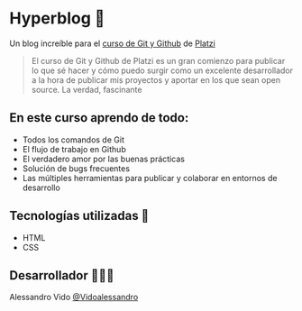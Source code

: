# Hyperblog 🚀 
Un blog increíble para el [curso de Git y Github](https://platzi.com/cursos/git-github/) de [Platzi](https://platzi.com/home)
> El curso de Git y Github de Platzi es un gran comienzo para publicar lo que sé hacer y cómo puedo surgir como un excelente desarrollador a la hora de publicar mis proyectos y aportar en los que sean open source. La verdad, fascinante

## En este curso aprendo de todo:
* Todos los comandos de Git
* El flujo de trabajo en Github
* El verdadero amor por las buenas prácticas
* Solución de bugs frecuentes
* Las múltiples herramientas para publicar y colaborar en entornos de desarrollo

## Tecnologías utilizadas 🔨
* HTML
* CSS

## Desarrollador 👨🏻‍💻
Alessandro Vido [@Vidoalessandro](https://github.com/Vidoalessandro)